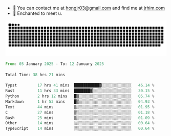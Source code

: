 - 📧 You can contact me at hongjr03@gmail.com and find me at [jrhim.com](https://jrhim.com/)
- 💜 Enchanted to meet u.

![snake_animation](https://raw.githubusercontent.com/hongjr03/hongjr03/output/github-contribution-grid-snake.svg)

<!--START_SECTION:waka-->

```rust
From: 05 January 2025 - To: 12 January 2025

Total Time: 38 hrs 21 mins

Typst         17 hrs 41 mins  ███████████▓░░░░░░░░░░░░░   46.14 %
Rust          11 hrs 33 mins  ███████▓░░░░░░░░░░░░░░░░░   30.15 %
Python        2 hrs 12 mins   █▒░░░░░░░░░░░░░░░░░░░░░░░   05.74 %
Markdown      1 hr 53 mins    █▒░░░░░░░░░░░░░░░░░░░░░░░   04.93 %
Text          44 mins         ▒░░░░░░░░░░░░░░░░░░░░░░░░   01.95 %
C             27 mins         ▒░░░░░░░░░░░░░░░░░░░░░░░░   01.18 %
Bash          25 mins         ▒░░░░░░░░░░░░░░░░░░░░░░░░   01.09 %
Other         14 mins         ░░░░░░░░░░░░░░░░░░░░░░░░░   00.64 %
TypeScript    14 mins         ░░░░░░░░░░░░░░░░░░░░░░░░░   00.64 %
```

<!--END_SECTION:waka-->
